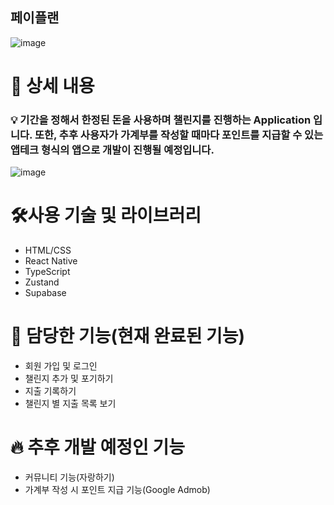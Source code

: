 ## 페이플랜
![image](https://github.com/user-attachments/assets/751aba1b-a535-4d37-a674-daeb71736f72)


# 📖 상세 내용



### 💡 기간을 정해서 한정된 돈을 사용하며 챌린지를 진행하는 Application 입니다. 또한, 추후 사용자가 가계부를 작성할 때마다 포인트를 지급할 수 있는 앱테크 형식의 앱으로 개발이 진행될 예정입니다.

![image](https://github.com/user-attachments/assets/acebfe11-1c81-4655-9c8c-016e1e03d022)


# 🛠️사용 기술 및 라이브러리

- HTML/CSS
- React Native
- TypeScript
- Zustand
- Supabase

# 🐣 담당한 기능(현재 완료된 기능)

- 회원 가입 및 로그인
- 챌린지 추가 및 포기하기
- 지출 기록하기
- 챌린지 별 지출 목록 보기

# 🔥 추후 개발 예정인 기능

- 커뮤니티 기능(자랑하기)
- 가계부 작성 시 포인트 지급 기능(Google Admob)
